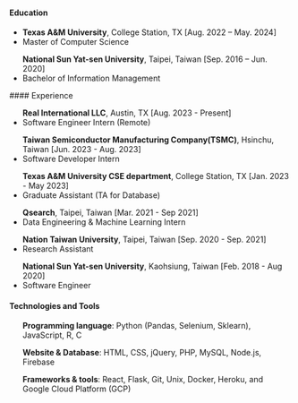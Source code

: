 
#### Education
<ul> 
<li><b>Texas A&M University</b>, College Station, TX [Aug. 2022 – May. 2024]</li>
<li>Master of Computer Science</li>
</ul>
<ul>
<b>National Sun Yat-sen University</b>, Taipei, Taiwan [Sep. 2016 – Jun. 2020]
<li>Bachelor of Information Management</li>
</ul>
#### Experience
<ul>
<b>Real International LLC</b>, Austin, TX [Aug. 2023 - Present]
<li>Software Engineer Intern (Remote)</li>
</ul>
<ul>
<b>Taiwan Semiconductor Manufacturing Company(TSMC)</b>, Hsinchu, Taiwan [Jun. 2023 - Aug. 2023]
<li>Software Developer Intern</li>
</ul>
<ul>
<b>Texas A&M University CSE department</b>, College Station, TX [Jan. 2023 - May 2023]
<li>Graduate Assistant (TA for Database)</li>
</ul>
<ul>
<b>Qsearch</b>, Taipei, Taiwan [Mar. 2021 - Sep 2021]
<li>Data Engineering & Machine Learning Intern</li>
</ul>
<ul>
<b>Nation Taiwan University</b>, Taipei, Taiwan [Sep. 2020 - Sep. 2021]
<li>Research Assistant</li>
</ul>
<ul>
<b>National Sun Yat-sen University</b>, Kaohsiung, Taiwan [Feb. 2018 - Aug 2020]
<li>Software Engineer</li>
</ul>

#### Technologies and Tools
<ul> <b>Programming language</b>: Python (Pandas, Selenium, Sklearn), JavaScript, R, C</ul>
<ul> <b>Website & Database</b>: HTML, CSS, jQuery, PHP, MySQL, Node.js, Firebase</ul>
<ul> <b>Frameworks & tools</b>: React, Flask, Git, Unix, Docker, Heroku, and Google Cloud Platform (GCP)</ul>


